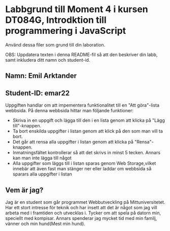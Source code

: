 # Labbgrund till Moment 4 i kursen DT084G, Introdktion till programmering i JavaScript

Använd dessa filer som grund till din laboration.

OBS: Uppdatera texten i denna README-fil så att den beskriver din labb, samt inkludera ditt namn och student-id.

## Namn: Emil Arktander

## Student-ID: emar22

Uppgiften handlar om att impementera funktionalitet till en "Att göra"-lista webbsida. På denna webbsida hittar man följande funktioner:

- Skriva in en uppgift och lägga till den i en lista genom att klicka på "Lägg till"-knappen.
- Ta bort enskilda uppgifter i listan genom att klick på den som man vill ta bort.
- Det går att rensa alla uppgifter i listan genom att klicka på "Rensa"-knappen.
- Inmatningsfältet kontrollerar så att det skrivs in minst 5 tecken. Annars kan man inte lägga till något
- Alla uppgifter som läggs till i listan sparas genom Web Storage,vilket innebär att även fast man stänger ner eller laddar om webbsida så sparars alla uppgifter i listan

## Vem är jag?

Jag är en student som går programmet Webbutveckling på Mittuniversitetet. Har ett stort intresse för teknik och har insett att det är något som jag vill arbeta med i framtiden och utvecklas i. Tycker om att spela på datorn min, speciellt med kompisar. Annars spenderar jag mycket tid med min familj, vänner och min hund(Mest min hund).
